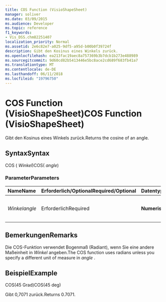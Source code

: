 ```yaml
---
title: COS Function (VisioShapeSheet)
manager: soliver
ms.date: 03/09/2015
ms.audience: Developer
ms.topic: reference
f1_keywords:
- Vis_DSS.chm82251407
localization_priority: Normal
ms.assetid: 2e6c82e7-a025-9df5-a95d-b00b0f39724f
description: Gibt den Kosinus eines Winkels zurück.
ms.openlocfilehash: ea213fac19aec8a757369b3b7dcb1b273e488989
ms.sourcegitcommit: 9d60cd82b5413446e5bc8ace2cd689f683fb41a7
ms.translationtype: MT
ms.contentlocale: de-DE
ms.lasthandoff: 06/11/2018
ms.locfileid: "19796750"
---
```

# <a name="cos-function-visioshapesheet"></a><span data-ttu-id="14feb-103">COS Function (VisioShapeSheet)</span><span class="sxs-lookup"><span data-stu-id="14feb-103">COS Function (VisioShapeSheet)</span></span>

<span data-ttu-id="14feb-104">Gibt den Kosinus eines Winkels zurück.</span><span class="sxs-lookup"><span data-stu-id="14feb-104">Returns the cosine of an angle.</span></span> 
  
## <a name="syntax"></a><span data-ttu-id="14feb-105">Syntax</span><span class="sxs-lookup"><span data-stu-id="14feb-105">Syntax</span></span>

<span data-ttu-id="14feb-106">COS ( *Winkel*)</span><span class="sxs-lookup"><span data-stu-id="14feb-106">COS( *angle*)</span></span> 
  
### <a name="parameters"></a><span data-ttu-id="14feb-107">Parameter</span><span class="sxs-lookup"><span data-stu-id="14feb-107">Parameters</span></span>

|<span data-ttu-id="14feb-108">**Name**</span><span class="sxs-lookup"><span data-stu-id="14feb-108">**Name**</span></span>|<span data-ttu-id="14feb-109">**Erforderlich/Optional**</span><span class="sxs-lookup"><span data-stu-id="14feb-109">**Required/Optional**</span></span>|<span data-ttu-id="14feb-110">**Datentyp**</span><span class="sxs-lookup"><span data-stu-id="14feb-110">**Data Type**</span></span>|<span data-ttu-id="14feb-111">**Beschreibung**</span><span class="sxs-lookup"><span data-stu-id="14feb-111">**Description**</span></span>|
|:-----|:-----|:-----|:-----|
| <span data-ttu-id="14feb-112">_Winkel_</span><span class="sxs-lookup"><span data-stu-id="14feb-112">_angle_</span></span> <br/> |<span data-ttu-id="14feb-113">Erforderlich</span><span class="sxs-lookup"><span data-stu-id="14feb-113">Required</span></span>  <br/> |<span data-ttu-id="14feb-114">**Numerische**</span><span class="sxs-lookup"><span data-stu-id="14feb-114">**Numeric**</span></span> <br/> |<span data-ttu-id="14feb-115">Der Winkel, dessen Kosinus abgerufen werden soll.</span><span class="sxs-lookup"><span data-stu-id="14feb-115">The angle of which to get the cosine.</span></span>  <br/> |
   
## <a name="remarks"></a><span data-ttu-id="14feb-116">Bemerkungen</span><span class="sxs-lookup"><span data-stu-id="14feb-116">Remarks</span></span>

<span data-ttu-id="14feb-117">Die COS-Funktion verwendet Bogenmaß (Radiant), wenn Sie eine andere Maßeinheit in *Winkel* angeben.</span><span class="sxs-lookup"><span data-stu-id="14feb-117">The COS function uses radians unless you specify a different unit of measure in  *angle*  .</span></span> 
  
## <a name="example"></a><span data-ttu-id="14feb-118">Beispiel</span><span class="sxs-lookup"><span data-stu-id="14feb-118">Example</span></span>

<span data-ttu-id="14feb-119">COS(45 Grad)</span><span class="sxs-lookup"><span data-stu-id="14feb-119">COS(45 deg)</span></span> 
  
<span data-ttu-id="14feb-120">Gibt 0,7071 zurück.</span><span class="sxs-lookup"><span data-stu-id="14feb-120">Returns 0.7071.</span></span> 
  

